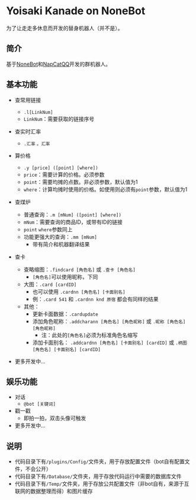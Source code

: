 # Yoisaki Kanade on **NoneBot**
为了让走走多休息而开发的替身机器人（并不是）。

## 简介
基于[NoneBot](https://github.com/nonebot/nonebot)和[NapCatQQ](https://github.com/NapNeko/NapCatQQ)开发的群机器人。

## 基本功能

- 查常用链接
    - `.l[LinkNum]`
    - `LinkNum`：需要获取的链接序号
- 查实时汇率
    - `.汇率` `。汇率`
- 算价格
    - `.y [price] ([point] [where])`
    - `price`：需要计算的价格。必须参数
    - `point`：需要均摊的点数。非必须参数，默认值为1
    - `where`：计算均摊时使用的价格。如使用则必须有`point`参数，默认值为1
- 查煤炉
    - 普通查询：`.m [mNum] ([point] [where])`
    - `mNum`：需要查询的商品ID，或带有ID的链接
    - `point` `where`参数同上
    - 功能更强大的查询：`.mm [mNum]`
        - 带有简介和机器翻译结果
- 查卡
    - 查略缩图：`.findcard [角色名]` 或 `.查卡 [角色名]`
        - `[角色名]`可以使用昵称，下同
    - 大图：`.card [cardID]`
        - 也可以使用 `.cardnn [角色名] [卡面别名]`
        - 例：`.card 541` 和 `.cardnn knd 原宿` 都会有同样的结果
    - 其他：
        - 更新卡面数据：`.cardupdate`
        - 添加角色昵称：`.addcharann [角色名] [角色昵称]` 或 `.昵称 [角色名] [角色昵称]` 
            - 注：此处的`[角色名]`必须为标准角色名缩写
        - 添加卡面别名： `.addcardnn [角色名] [卡面别名] [cardID]` 或 `.柄图 [角色名] [卡面别名] [cardID]`

        

- 更多开发中...


## 娱乐功能
- 对话
    - `@bot [关键词]`
- 戳一戳
    - 即拍一拍，双击头像可触发
- 更多开发中...


## 说明
- 代码目录下有`/plugins/Config/`文件夹，用于存放配置文件（bot自有配置文件，不会公开）
- 代码目录下有`/Database/`文件夹，用于存放代码运行中需要的数据库文件
- 代码目录下有`/Temp/`文件夹，用于存放公共配置文件（非bot自有，来源于互联网的数据整理而得）和图片缓存